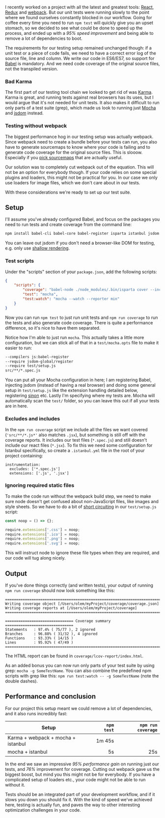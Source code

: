 I recently worked on a project with all the latest and greatest tools: [React](https://facebook.github.io/react/), [Redux](http://redux.js.org/) and [webpack](https://webpack.github.io/). But our unit tests were running slowly to the point where we found ourselves constantly blocked in our workflow. Going for coffee every time you need to run `npm test` will quickly give you an upset stomach, so we decided to see what could be done to speed up the process, and ended up with a _95% speed improvement_ and being able to remove a lot of dependencies to boot.

<!-- more-->

The requirements for our testing setup remained unchanged though: if a unit test or a piece of code fails, we need to have a correct error log of the source file, line and column. We write our code in ES6/ES7, so support for [Babel](http://babeljs.io/) is mandatory. And we need code coverage of the original source files, not the transpiled version.


### Bad Karma

The first part of our testing tool chain we looked to get rid of was [Karma](https://karma-runner.github.io/1.0/index.html). Karma is great, and running tests against real browsers has its uses, but I would argue that it's not needed for unit tests. It also makes it difficult to run only parts of a test suite (grep), which made us look to running just [Mocha](https://mochajs.org/) and [jsdom](https://github.com/tmpvar/jsdom) instead.


### Testing without webpack

The biggest performance hog in our testing setup was actually webpack. Since webpack need to create a bundle before your tests can run, you also have to generate sourcemaps to know where your code is failing and to generate code coverage for the original source files. This is slooow. Especially if you [pick sourcemaps](https://webpack.github.io/docs/configuration.html#devtool) that are actually useful.

Our solution was to completely cut webpack out of the equation. This will not be an option for everybody though. If your code relies on some special plugins and loaders, this might not be practical for you. In our case we only use loaders for image files, which we don't care about in our tests.

With these considerations we're ready to set up our test suite.


## Setup

I'll assume you've already configured Babel, and focus on the packages you need to run tests and create coverage from the command line:

```bash
npm install babel-cli babel-core babel-register isparta istanbul jsdom jsdom-global mocha
```

You can leave out jsdom if you don't need a browser-like DOM for testing, e.g. only use [shallow rendering](https://facebook.github.io/react/docs/test-utils.html#shallow-rendering).


### Test scripts

Under the "scripts" section of your `package.json`, add the following scripts:

```json
{
    "scripts": {
        "coverage": "babel-node ./node_modules/.bin/isparta cover --include 'src/**/*.js*' _mocha",
        "test": "mocha",
        "test:watch": "mocha --watch --reporter min"
    }
}
```

Now you can run `npm test` to just run unit tests and `npm run coverage` to run the tests and also generate code coverage. There is quite a performance difference, so it's nice to have them separated.

Notice how I'm able to just run `mocha`. This actually takes a little more configuration, but we can stick all of that in a `test/mocha.opts` file to make it easier to run:

```bash
--compilers js:babel-register
--require jsdom-global/register
--require test/setup.js
src/**/*.spec.js
```

You can put all your Mocha configuration in here; I am registering Babel, injecting jsdom (instead of having a real browser) and doing some general setup in `test/setup.js` like the extension handling detailed below, registering [sinon](http://sinonjs.org/) etc. Lastly I'm specifying where my tests are. Mocha will automatically scan the `test/` folder, so you can leave this out if all your tests are in here.

### Excludes and includes

In the `npm run coverage` script we include all the files we want covered (`'src/**/*.js*'` also matches `.jsx`), but something is still off with the coverage reports. It includes our test files (`*.spec.js`) and still doesn't include our react files (`*.jsx`). To fix this we need some configuration for Istanbul specifically, so create a `.istanbul.yml` file in the root of your project containing:

    instrumentation:
      excludes: ['*.spec.js']
      extensions: ['.js', '.jsx']


### Ignoring required static files

To make the code run without the webpack build step, we need to make sure node doesn't get confused about non-JavaScript files, like images and style sheets. So we have to do a bit of [short circuiting](https://nodejs.org/api/globals.html#globals_require_extensions) in our `test/setup.js` script:

```js
const noop = () => {};

require.extensions['.css'] = noop;
require.extensions['.ico'] = noop;
require.extensions['.png'] = noop;
require.extensions['.svg'] = noop;
```

This will instruct node to ignore these file types when they are required, and our code will tug along nicely.


## Output

If you've done things correctly (and written tests), your output of running `npm run coverage` should now look something like this:

    ================================================================================
    Writing coverage object [/Users/olem/myProject/coverage/coverage.json]
    Writing coverage reports at [/Users/olem/myProject/coverage]
    ================================================================================

    =============================== Coverage summary ===============================
    Statements   : 97.4% ( 75/77 ), 2 ignored
    Branches     : 96.88% ( 31/32 ), 4 ignored
    Functions    : 93.33% ( 14/15 )
    Lines        : 95.92% ( 47/49 )
    ================================================================================

The HTML report can be found in `coverage/lcov-report/index.html`.

As an added bonus you can now run only parts of your test suite by using grep: `mocha -g SomeTestName`. You can also combine the predefined npm scripts with grep like this: `npm run test:watch -- -g SomeTestName` (note the double dashes).


## Performance and conclusion

For our project this setup meant we could remove a lot of dependencies, and it also runs incredibly fast:

| Setup | `npm test` | `npm run coverage` |
|-------|-----------:|-------------------:|
| Karma + webpack + mocha + istanbul | 1m 45s |  |
| mocha + istanbul | 5s | 25s |

In the end we saw an impressive _95% performance gain_ on running just our tests, and _76%_ improvement for coverage. Cutting out webpack gave us the biggest boost, but mind you this might not be for everybody. If you have a complicated setup of loaders etc., your code might not be able to run without it.

Tests should be an integrated part of your development workflow, and if it slows you down you should fix it. With the kind of speed we've achieved here, testing is actually fun, and paves the way to other interesting optimization challenges in your code.
